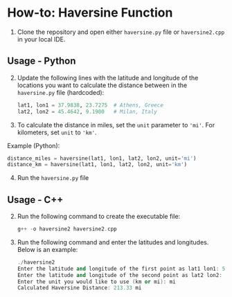 # How-to: Haversine Function 

1. Clone the repository and open either `haversine.py` file or `haversine2.cpp` in your local IDE.

## Usage - Python 
2. Update the following lines with the latitude and longitude of the locations you want to calculate the distance between in the `haversine.py` file (hardcoded):
    ```python
    lat1, lon1 = 37.9838, 23.7275  # Athens, Greece
    lat2, lon2 = 45.4642, 9.1900   # Milan, Italy
    ```
3. To calculate the distance in miles, set the `unit` parameter to `'mi'`. For kilometers, set `unit` to `'km'`.

Example (Python):
```python
distance_miles = haversine(lat1, lon1, lat2, lon2, unit='mi')
distance_km = haversine(lat1, lon1, lat2, lon2, unit='km')
```
4. Run the `haversine.py` file 

## Usage - C++ 
2. Run the following command to create the executable file: 
    ```c++
    g++ -o haversine2 haversine2.cpp
    ```
3. Run the following command and enter the latitudes and longitudes. Below is an example: 
    ```c++
    ./haversine2
    Enter the latitude and longitude of the first point as lat1 lon1: 51.5074 -0.1278
    Enter the latitude and longitude of the second point as lat2 lon2: 48.8566 2.3522
    Enter the unit you would like to use (km or mi): mi
    Calculated Haversine Distance: 213.33 mi
    ```

